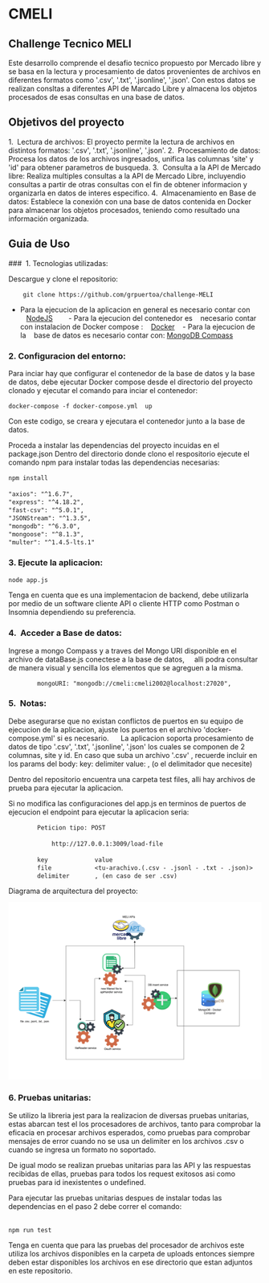 # CMELI

## Challenge Tecnico MELI

Este desarrollo comprende el desafio tecnico propuesto por Mercado libre y se basa en la lectura y procesamiento de datos provenientes de archivos en diferentes formatos como '.csv', '.txt', '.jsonline', '.json'. Con estos datos se realizan consltas a diferentes API de Marcado Libre y almacena los objetos procesados de esas consultas en una base de datos.

## Objetivos del proyecto

1.  Lectura de archivos: El proyecto permite la lectura de archivos en distintos formatos: '.csv', '.txt', '.jsonline', '.json'.
2.  Procesamiento de datos: Procesa los datos de los archivos ingresados, unifica las columnas 'site' y 'id' para obtener parametros de busqueda.
3.  Consulta a la API de Mercado libre: Realiza multiples consultas a la API de Mercado Libre, incluyendio consultas a partir de otras consultas con el fin de obtener informacion y organizarla en datos de interes especifico.
4.  Almacenamiento en Base de datos: Establece la conexión con una base de datos contenida en Docker para almacenar los objetos procesados, teniendo como resultado una información organizada.

## Guia de Uso

###  1. Tecnologias utilizadas:

Descargue y clone el repositorio:

```
    git clone https://github.com/grpuertoa/challenge-MELI
```

 - Para la ejecucion de la aplicacion en general es necesario contar con
   [NodeJS](https://nodejs.org/)     
  - Para la ejecucion del contenedor es
   necesario contar con instalacion de Docker compose :
   [Docker](https://www.docker.com/get-started) 
   - Para la ejecucion de la
   base de datos es necesario contar con: [MongoDB Compass](https://www.mongodb.com/try/download/compass)
### 2. Configuracion del entorno:

Para inciar hay que configurar el contenedor de la base de datos y la base de datos, debe ejecutar Docker compose desde el directorio del proyecto clonado y ejecutar el comando para inciar el contenedor:

```
docker-compose -f docker-compose.yml  up
```

Con este codigo, se creara y ejecutara el contenedor junto a la base de datos.

Proceda a instalar las dependencias del proyecto incuidas en el package.json Dentro del directorio donde clono el respositorio ejecute el comando npm para instalar todas las dependencias necesarias:

```
npm install

"axios": "^1.6.7",
"express": "^4.18.2",
"fast-csv": "^5.0.1",
"JSONStream": "^1.3.5",
"mongodb": "^6.3.0",
"mongoose": "^8.1.3",
"multer": "^1.4.5-lts.1"

```

### 3. Ejecute la aplicacion:

```
node app.js
```

Tenga en cuenta que es una implementacion de backend, debe utilizarla por medio de un software cliente API o cliente HTTP como Postman o Insomnia dependiendo su preferencia.

### 4.  Acceder a Base de datos:

Ingrese a mongo Compass y a traves del Mongo URI disponible en el archivo de dataBase.js conectese a la base de datos,     alli podra consultar de manera visual y sencilla los elementos que se agreguen a la misma.

```
        mongoURI: "mongodb://cmeli:cmeli2002@localhost:27020",
```

### 5.  Notas:

Debe asegurarse que no existan conflictos de puertos en su equipo de ejecucion de la aplicacion, ajuste los puertos en el archivo 'docker-compose.yml' si es necesario.
    
La aplicacion soporta procesamiento de datos de tipo '.csv', '.txt', '.jsonline', '.json' los cuales se componen de 2 columnas, site y id. En caso que suba un archivo '.csv' , recuerde incluir en los params del body: key: delimiter value: , (o el delimitador que necesite)

Dentro del repositorio encuentra una carpeta test files, alli hay archivos de prueba para ejecutar la aplicacion.

Si no modifica las configuraciones del app.js en terminos de puertos de ejecucion el endpoint para ejecutar la aplicacion seria:
```
        Peticion tipo: POST
        
            http://127.0.0.1:3009/load-file
            
        key             value
        file            <tu-arachivo.(.csv - .jsonl - .txt - .json)>
        delimiter       , (en caso de ser .csv)
```

Diagrama de arquitectura del proyecto:

![arquitectura](/src/uploads/architecture.png)

### 6. Pruebas unitarias:

Se utilizo la libreria jest para la realizacion de diversas pruebas unitarias, estas abarcan test el los procesadores de archivos, tanto para comprobar la eficacia en procesar archivos esperados, como pruebas para comprobar mensajes de error cuando no se usa un delimiter en los archivos .csv o cuando se ingresa un formato no soportado.

De igual modo se realizan pruebas unitarias para las API y las respuestas recibidas de ellas, pruebas para todos los request exitosos asi como pruebas para id inexistentes o undefined.

Para ejecutar las pruebas unitarias despues de instalar todas las dependencias en el paso 2 debe correr el comando:

```

npm run test

```

Tenga en cuenta que para las pruebas del procesador de archivos este utiliza los archivos disponibles en la carpeta de uploads entonces siempre deben estar disponibles los archivos en ese directorio que estan adjuntos en este repositorio.